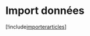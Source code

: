 # Import données

[!include[importerarticles](importdonnees.importerarticles.autogen.md)]





































































